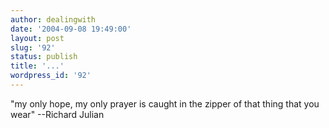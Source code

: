 ```yaml
---
author: dealingwith
date: '2004-09-08 19:49:00'
layout: post
slug: '92'
status: publish
title: '...'
wordpress_id: '92'
---
```


"my only hope, my only prayer is caught in the zipper of that thing that you
wear" --Richard Julian

